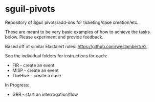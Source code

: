 # sguil-pivots
Repository of Sguil pivots/add-ons for ticketing/case creation/etc.

These are meant to be very basic examples of how to achieve the tasks below.  Please experiment and provide feedback.

Based off of similar Elastalert rules:
https://github.com/weslambert/e2

See the individual folders for instructions for each:

* FIR - create an event
* MISP - create an event 
* TheHive - create a case

In Progress:

* GRR - start an interrogation/flow
